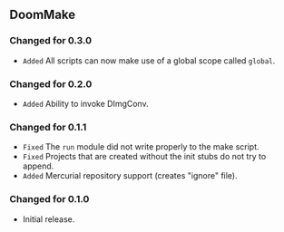DoomMake
--------

### Changed for 0.3.0

* `Added` All scripts can now make use of a global scope called `global`.


### Changed for 0.2.0

- `Added` Ability to invoke DImgConv.


### Changed for 0.1.1

* `Fixed` The `run` module did not write properly to the make script.
* `Fixed` Projects that are created without the init stubs do not try to append.
* `Added` Mercurial repository support (creates "ignore" file).


### Changed for 0.1.0

* Initial release.


